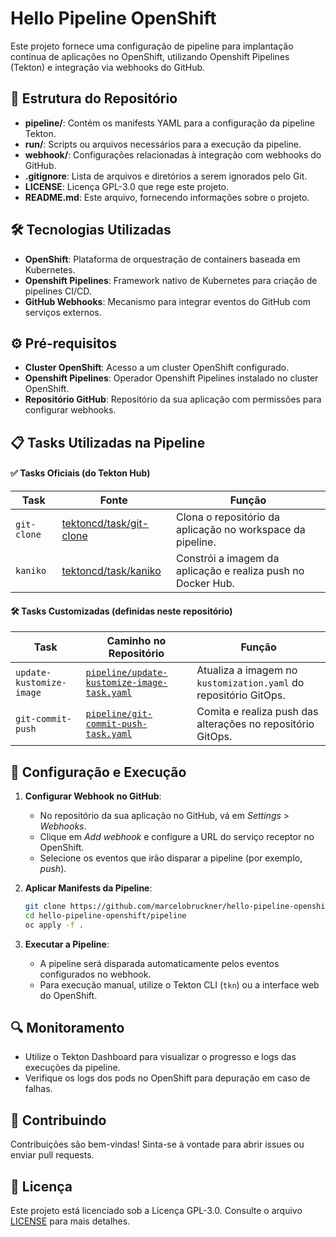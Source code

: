 # Hello Pipeline OpenShift

Este projeto fornece uma configuração de pipeline para implantação contínua de aplicações no OpenShift, utilizando Openshift Pipelines (Tekton) e integração via webhooks do GitHub.

## 📂 Estrutura do Repositório

- **pipeline/**: Contém os manifests YAML para a configuração da pipeline Tekton.
- **run/**: Scripts ou arquivos necessários para a execução da pipeline.
- **webhook/**: Configurações relacionadas à integração com webhooks do GitHub.
- **.gitignore**: Lista de arquivos e diretórios a serem ignorados pelo Git.
- **LICENSE**: Licença GPL-3.0 que rege este projeto.
- **README.md**: Este arquivo, fornecendo informações sobre o projeto.

## 🛠️ Tecnologias Utilizadas

- **OpenShift**: Plataforma de orquestração de containers baseada em Kubernetes.
- **Openshift Pipelines**: Framework nativo de Kubernetes para criação de pipelines CI/CD.
- **GitHub Webhooks**: Mecanismo para integrar eventos do GitHub com serviços externos.

## ⚙️ Pré-requisitos

- **Cluster OpenShift**: Acesso a um cluster OpenShift configurado.
- **Openshift Pipelines**: Operador Openshift Pipelines instalado no cluster OpenShift.
- **Repositório GitHub**: Repositório da sua aplicação com permissões para configurar webhooks.

## 📋 Tasks Utilizadas na Pipeline

#### ✅ Tasks Oficiais (do Tekton Hub)

| Task        | Fonte                                                                   | Função                                                       |
| ----------- | ----------------------------------------------------------------------- | ------------------------------------------------------------ |
| `git-clone` | [tektoncd/task/git-clone](https://hub.tekton.dev/tekton/task/git-clone) | Clona o repositório da aplicação no workspace da pipeline.   |
| `kaniko`    | [tektoncd/task/kaniko](https://hub.tekton.dev/tekton/task/kaniko)       | Constrói a imagem da aplicação e realiza push no Docker Hub. |

#### 🛠️ Tasks Customizadas (definidas neste repositório)

| Task                     | Caminho no Repositório                                                                   | Função                                                           |
| ------------------------ | ---------------------------------------------------------------------------------------- | ---------------------------------------------------------------- |
| `update-kustomize-image` | [`pipeline/update-kustomize-image-task.yaml`](pipeline/update-kustomize-image-task.yaml) | Atualiza a imagem no `kustomization.yaml` do repositório GitOps. |
| `git-commit-push`        | [`pipeline/git-commit-push-task.yaml`](pipeline/git-commit-push-task.yaml)               | Comita e realiza push das alterações no repositório GitOps.      |

## 🚀 Configuração e Execução

1. **Configurar Webhook no GitHub**:

   - No repositório da sua aplicação no GitHub, vá em _Settings_ > _Webhooks_.
   - Clique em _Add webhook_ e configure a URL do serviço receptor no OpenShift.
   - Selecione os eventos que irão disparar a pipeline (por exemplo, _push_).

2. **Aplicar Manifests da Pipeline**:

   ```bash
   git clone https://github.com/marcelobruckner/hello-pipeline-openshift.git
   cd hello-pipeline-openshift/pipeline
   oc apply -f .
   ```

3. **Executar a Pipeline**:

   - A pipeline será disparada automaticamente pelos eventos configurados no webhook.
   - Para execução manual, utilize o Tekton CLI (`tkn`) ou a interface web do OpenShift.

## 🔍 Monitoramento

- Utilize o Tekton Dashboard para visualizar o progresso e logs das execuções da pipeline.
- Verifique os logs dos pods no OpenShift para depuração em caso de falhas.

## 🤝 Contribuindo

Contribuições são bem-vindas! Sinta-se à vontade para abrir issues ou enviar pull requests.

## 📄 Licença

Este projeto está licenciado sob a Licença GPL-3.0. Consulte o arquivo [LICENSE](LICENSE) para mais detalhes.
